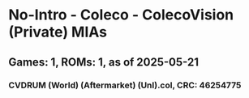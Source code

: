 # No-Intro - Coleco - ColecoVision (Private) MIAs
## Games: 1, ROMs: 1, as of 2025-05-21

### CVDRUM (World) (Aftermarket) (Unl).col, CRC: 46254775
